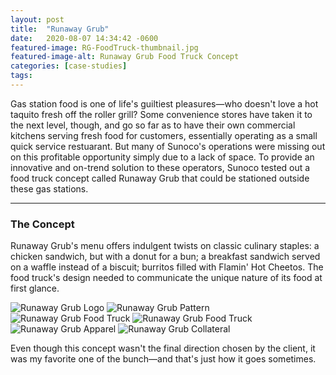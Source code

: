 ```yaml
---
layout: post
title:  "Runaway Grub"
date:   2020-08-07 14:34:42 -0600
featured-image: RG-FoodTruck-thumbnail.jpg
featured-image-alt: Runaway Grub Food Truck Concept
categories: [case-studies]
tags: 
---
```


Gas station food is one of life's guiltiest pleasures—who doesn't love a hot taquito fresh off the roller grill? Some convenience stores have taken it to the next level, though, and go so far as to have their own commercial kitchens serving fresh food for customers, essentially operating as a small quick service restuarant. But many of Sunoco's operations were missing out on this profitable opportunity simply due to a lack of space. To provide an innovative and on-trend solution to these operators, Sunoco tested out a food truck concept called Runaway Grub that could be stationed outside these gas stations. 

---

### The Concept

Runaway Grub's menu offers indulgent twists on classic culinary staples: a chicken sandwich, but with a donut for a bun; a breakfast sandwich served on a waffle instead of a biscuit; burritos filled with Flamin' Hot Cheetos. The food truck's design needed to communicate the unique nature of its food at first glance. 

<div class="full-width">
        <img class="double" src="../../../../assets/images/RG-concept-5.jpg" alt="Runaway Grub Logo" />
        <img class="double" src="../../../../assets/images/RG-concept-1.jpg" alt="Runaway Grub Pattern" />
        <img class="double" src="../../../../assets/images/RG-concept-2.jpg" alt="Runaway Grub Food Truck" />
        <img class="double" src="../../../../assets/images/RG-concept-3.jpg" alt="Runaway Grub Food Truck" />
        <img class="double" src="../../../../assets/images/RG-concept-4.jpg" alt="Runaway Grub Apparel" />
        <img class="double" src="../../../../assets/images/RG-concept-6.jpg" alt="Runaway Grub Collateral" />
</div>

Even though this concept wasn't the final direction chosen by the client, it was my favorite one of the bunch—and that's just how it goes sometimes. 